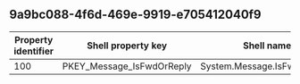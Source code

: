 ## 9a9bc088-4f6d-469e-9919-e705412040f9

Property identifier | Shell property key | Shell name | Alias
--- | --- | --- | ---
100 | PKEY_Message_IsFwdOrReply | System.Message.IsFwdOrReply | 

